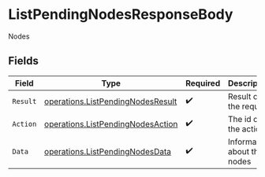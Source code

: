 # ListPendingNodesResponseBody

Nodes


## Fields

| Field                                                                                  | Type                                                                                   | Required                                                                               | Description                                                                            |
| -------------------------------------------------------------------------------------- | -------------------------------------------------------------------------------------- | -------------------------------------------------------------------------------------- | -------------------------------------------------------------------------------------- |
| `Result`                                                                               | [operations.ListPendingNodesResult](../../models/operations/listpendingnodesresult.md) | :heavy_check_mark:                                                                     | Result of the request                                                                  |
| `Action`                                                                               | [operations.ListPendingNodesAction](../../models/operations/listpendingnodesaction.md) | :heavy_check_mark:                                                                     | The id of the action                                                                   |
| `Data`                                                                                 | [operations.ListPendingNodesData](../../models/operations/listpendingnodesdata.md)     | :heavy_check_mark:                                                                     | Information about the nodes                                                            |